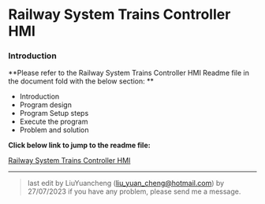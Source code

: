 # Railway System Trains Controller HMI

### Introduction 

**Please refer to the Railway System Trains Controller HMI Readme file in the document fold with the below section: ** 

- Introduction
- Program design 
- Program Setup steps
- Execute the program
- Problem and solution

**Click below link to jump to the  readme file:** 

[Railway System Trains Controller HMI ](../../doc/trainsCtrlHMI.md)



------

> last edit by LiuYuancheng (liu_yuan_cheng@hotmail.com) by 27/07/2023 if you have any problem, please send me a message. 